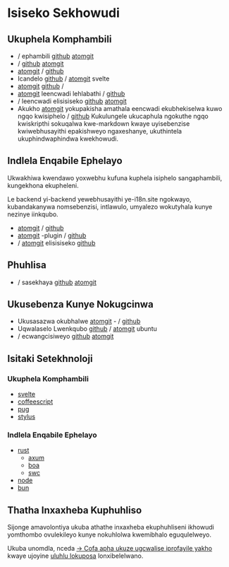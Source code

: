 # Isiseko Sekhowudi

## Ukuphela Komphambili

* / ephambili [github](https://github.com/i18n-site/site) [atomgit](https://atomgit.com/i18n/proto)
* / [github](https://github.com/i18n-site/md) [atomgit](https://atomgit.com/i18n/md)
* [atomgit](https://atomgit.com/i18n/18x) / [github](https://github.com/i18n-site/18x)
* Icandelo [github](https://github.com/i18n-site/plugin) / [atomgit](https://atomgit.com/i18n/plugin) svelte
* [atomgit](https://atomgit.com/i18n/proto) [github](https://github.com/i18n-site/proto) /
* [atomgit](https://atomgit.com/i18n/lib) leencwadi lehlabathi / [github](https://github.com/i18n-site/lib)
* / leencwadi elisisiseko [github](https://github.com/i18n-site/ie) [atomgit](https://atomgit.com/i18n/ie)
* Akukho [atomgit](https://atomgit.com/i18n/x) yokupakisha amathala eencwadi ekubhekiselwa kuwo ngqo kwisiphelo / [github](https://github.com/i18n-site/x)
  Kukulungele ukucaphula ngokuthe ngqo kwiskripthi sokuqalwa kwe-markdown kwaye uyisebenzise kwiwebhusayithi epakishweyo ngaxeshanye, ukuthintela ukuphindwaphindwa kwekhowudi.

## Indlela Enqabile Ephelayo

Ukwakhiwa kwendawo yoxwebhu kufuna kuphela isiphelo sangaphambili, kungekhona ekupheleni.

Le backend yi-backend yewebhusayithi ye-i18n.site ngokwayo, kubandakanywa nomsebenzisi, intlawulo, umyalezo wokutyhala kunye nezinye iinkqubo.

* [atomgit](https://atomgit.com/i18n-api/srv) / [github](https://github.com/i18n-api/srv)
* [atomgit](https://atomgit.com/i18n-api/pub) -plugin / [github](https://github.com/i18n-api/pub)
* / [atomgit](https://atomgit.com/i18n/rust) elisisiseko [github](https://github.com/i18n-site/rust)

## Phuhlisa

* / sasekhaya [github](https://github.com/i18n-api/srv.docker) [atomgit](https://atomgit.com/i18n-api/srv.docker)

## Ukusebenza Kunye Nokugcinwa

* Ukusasazwa okubhalwe [atomgit](https://atomgit.com/i18n-ops/ops) - / [github](https://github.com/i18n-ops/ops)
* Uqwalaselo Lwenkqubo [github](https://github.com/i18n-ops/ubuntu) / [atomgit](https://atomgit.com/i18n-ops/ubuntu) ubuntu
* / ecwangcisiweyo [github](https://github.com/i18n-cron/cron) [atomgit](https://atomgit.com/i18n/cron)

## Isitaki Setekhnoloji

### Ukuphela Komphambili

* [svelte](//svelte.dev)
* [coffeescript](//coffeescript.org)
* [pug](https://github.com/pugjs/pug)
* [stylus](https://stylus.com)

### Indlela Enqabile Ephelayo

* [rust](//rust.org)
  * [axum](//github.com/tokio-rs/axum)
  * [boa](//github.com/boa-dev/boa)
  * [swc](//swc.rs)
* [node](//nodejs.org)
* [bun](//bun.dev)

## Thatha Inxaxheba Kuphuhliso

Sijonge amavolontiya ukuba athathe inxaxheba ekuphuhliseni ikhowudi yomthombo ovulekileyo kunye nokuhlolwa kwemibhalo eguqulelweyo.

Ukuba unomdla, nceda [→ Cofa apha ukuze ugcwalise iprofayile yakho](https://ggl.link/i18n) kwaye ujoyine [uluhlu lokuposa](https://groups.google.com/u/2/g/i18n-site) lonxibelelwano.